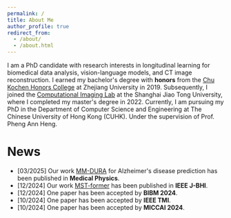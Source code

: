 ```yaml
---
permalink: /
title: About Me
author_profile: true
redirect_from: 
  - /about/
  - /about.html
---
```



I am a PhD candidate with research interests in longitudinal learning for biomedical data analysis, vision-language models, and CT image reconstruction. I earned my bachelor's degree with **honors** from the [Chu Kochen Honors College](http://ckc.zju.edu.cn/) at Zhejiang University in 2019. Subsequently, I joined the [Computational Imaging Lab](https://www.ji.sjtu.edu.cn/research/laboratories/laboratory-detail/523/) at the Shanghai Jiao Tong University, where I completed my master's degree in 2022. Currently, I am pursuing my PhD in the Department of Computer Science and Engineering at The Chinese University of Hong Kong (CUHK). Under the supervision of Prof. Pheng Ann Heng.

News
======
* [03/2025] Our work [MM-DURA](http://doi.org/10.1002/mp.17767) for Alzheimer's disease prediction has been published in **Medical Physics**. 
* [12/2024] Our work [MST-former](https://ieeexplore.ieee.org/abstract/document/10816575) has been published in **IEEE J-BHI**.
* [12/2024] One paper has been accepted by **BIBM 2024**. 
* [10/2024] One paper has been accepted by **IEEE TMI**.
* [10/2024] One paper has been accepted by **MICCAI 2024**.
